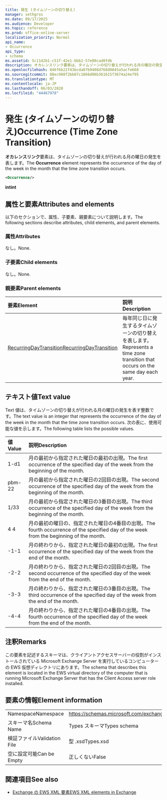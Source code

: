 ```yaml
---
title: 発生 (タイムゾーンの切り替え)
manager: sethgros
ms.date: 09/17/2015
ms.audience: Developer
ms.topic: reference
ms.prod: office-online-server
localization_priority: Normal
api_name:
- Occurrence
api_type:
- schema
ms.assetid: 5c1142b1-c51f-42e1-bbb2-57e00cad0fdb
description: オカレンスリンク要素は、タイムゾーンの切り替えが行われる月の曜日の発生を表します。
ms.openlocfilehash: 846f6b22f43bcda07b9408d768d0845a5acfe668
ms.sourcegitcommit: 88ec988f2bb67c1866d06b361615f3674a24e795
ms.translationtype: MT
ms.contentlocale: ja-JP
ms.lasthandoff: 06/03/2020
ms.locfileid: "44467978"
---
```

# <a name="occurrence-time-zone-transition"></a><span data-ttu-id="2c280-103">発生 (タイムゾーンの切り替え)</span><span class="sxs-lookup"><span data-stu-id="2c280-103">Occurrence (Time Zone Transition)</span></span>

<span data-ttu-id="2c280-104">**オカレンスリンク**要素は、タイムゾーンの切り替えが行われる月の曜日の発生を表します。</span><span class="sxs-lookup"><span data-stu-id="2c280-104">The **Occurrence** element represents the occurrence of the day of the week in the month that the time zone transition occurs.</span></span> 
  
```xml
<Occurrence/>
```

<span data-ttu-id="2c280-105">**int**</span><span class="sxs-lookup"><span data-stu-id="2c280-105">**int**</span></span>

## <a name="attributes-and-elements"></a><span data-ttu-id="2c280-106">属性と要素</span><span class="sxs-lookup"><span data-stu-id="2c280-106">Attributes and elements</span></span>

<span data-ttu-id="2c280-107">以下のセクションで、属性、子要素、親要素について説明します。</span><span class="sxs-lookup"><span data-stu-id="2c280-107">The following sections describe attributes, child elements, and parent elements.</span></span>
  
### <a name="attributes"></a><span data-ttu-id="2c280-108">属性</span><span class="sxs-lookup"><span data-stu-id="2c280-108">Attributes</span></span>

<span data-ttu-id="2c280-109">なし。</span><span class="sxs-lookup"><span data-stu-id="2c280-109">None.</span></span>
  
### <a name="child-elements"></a><span data-ttu-id="2c280-110">子要素</span><span class="sxs-lookup"><span data-stu-id="2c280-110">Child elements</span></span>

<span data-ttu-id="2c280-111">なし。</span><span class="sxs-lookup"><span data-stu-id="2c280-111">None.</span></span>
  
### <a name="parent-elements"></a><span data-ttu-id="2c280-112">親要素</span><span class="sxs-lookup"><span data-stu-id="2c280-112">Parent elements</span></span>

|<span data-ttu-id="2c280-113">**要素**</span><span class="sxs-lookup"><span data-stu-id="2c280-113">**Element**</span></span>|<span data-ttu-id="2c280-114">**説明**</span><span class="sxs-lookup"><span data-stu-id="2c280-114">**Description**</span></span>|
|:-----|:-----|
|[<span data-ttu-id="2c280-115">RecurringDayTransition</span><span class="sxs-lookup"><span data-stu-id="2c280-115">RecurringDayTransition</span></span>](recurringdaytransition.md) <br/> |<span data-ttu-id="2c280-116">毎年同じ日に発生するタイムゾーンの切り替えを表します。</span><span class="sxs-lookup"><span data-stu-id="2c280-116">Represents a time zone transition that occurs on the same day each year.</span></span>  <br/> |
   
## <a name="text-value"></a><span data-ttu-id="2c280-117">テキスト値</span><span class="sxs-lookup"><span data-stu-id="2c280-117">Text value</span></span>

<span data-ttu-id="2c280-118">Text 値は、タイムゾーンの切り替えが行われる月の曜日の発生を表す整数です。</span><span class="sxs-lookup"><span data-stu-id="2c280-118">The text value is an integer that represents the occurrence of the day of the week in the month that the time zone transition occurs.</span></span> <span data-ttu-id="2c280-119">次の表に、使用可能な値を示します。</span><span class="sxs-lookup"><span data-stu-id="2c280-119">The following table lists the possible values.</span></span>
  
|<span data-ttu-id="2c280-120">**値**</span><span class="sxs-lookup"><span data-stu-id="2c280-120">**Value**</span></span>|<span data-ttu-id="2c280-121">**説明**</span><span class="sxs-lookup"><span data-stu-id="2c280-121">**Description**</span></span>|
|:-----|:-----|
|<span data-ttu-id="2c280-122">1-d</span><span class="sxs-lookup"><span data-stu-id="2c280-122">1</span></span>  <br/> |<span data-ttu-id="2c280-123">月の最初から指定された曜日の最初の出現。</span><span class="sxs-lookup"><span data-stu-id="2c280-123">The first occurrence of the specified day of the week from the beginning of the month.</span></span>  <br/> |
|<span data-ttu-id="2c280-124">pbm-2</span><span class="sxs-lookup"><span data-stu-id="2c280-124">2</span></span>  <br/> |<span data-ttu-id="2c280-125">月の最初から指定された曜日の2回目の出現。</span><span class="sxs-lookup"><span data-stu-id="2c280-125">The second occurrence of the specified day of the week from the beginning of the month.</span></span>  <br/> |
|<span data-ttu-id="2c280-126">1/3</span><span class="sxs-lookup"><span data-stu-id="2c280-126">3</span></span>  <br/> |<span data-ttu-id="2c280-127">月の最初から指定された曜日の3番目の出現。</span><span class="sxs-lookup"><span data-stu-id="2c280-127">The third occurrence of the specified day of the week from the beginning of the month.</span></span>  <br/> |
|<span data-ttu-id="2c280-128">4 </span><span class="sxs-lookup"><span data-stu-id="2c280-128">4</span></span>  <br/> |<span data-ttu-id="2c280-129">月の最初の曜日の、指定された曜日の4番目の出現。</span><span class="sxs-lookup"><span data-stu-id="2c280-129">The fourth occurrence of the specified day of the week from the beginning of the month.</span></span>  <br/> |
|<span data-ttu-id="2c280-130">-1</span><span class="sxs-lookup"><span data-stu-id="2c280-130">-1</span></span>  <br/> |<span data-ttu-id="2c280-131">月の終わりから、指定された曜日の最初の出現。</span><span class="sxs-lookup"><span data-stu-id="2c280-131">The first occurrence of the specified day of the week from the end of the month.</span></span>  <br/> |
|<span data-ttu-id="2c280-132">-2</span><span class="sxs-lookup"><span data-stu-id="2c280-132">-2</span></span>  <br/> |<span data-ttu-id="2c280-133">月の終わりから、指定された曜日の2回目の出現。</span><span class="sxs-lookup"><span data-stu-id="2c280-133">The second occurrence of the specified day of the week from the end of the month.</span></span>  <br/> |
|<span data-ttu-id="2c280-134">-3</span><span class="sxs-lookup"><span data-stu-id="2c280-134">-3</span></span>  <br/> |<span data-ttu-id="2c280-135">月の終わりから、指定された曜日の3番目の出現。</span><span class="sxs-lookup"><span data-stu-id="2c280-135">The third occurrence of the specified day of the week from the end of the month.</span></span>  <br/> |
|<span data-ttu-id="2c280-136">-4</span><span class="sxs-lookup"><span data-stu-id="2c280-136">-4</span></span>  <br/> |<span data-ttu-id="2c280-137">月の終わりから、指定された曜日の4番目の出現。</span><span class="sxs-lookup"><span data-stu-id="2c280-137">The fourth occurrence of the specified day of the week from the end of the month.</span></span>  <br/> |
   
## <a name="remarks"></a><span data-ttu-id="2c280-138">注釈</span><span class="sxs-lookup"><span data-stu-id="2c280-138">Remarks</span></span>

<span data-ttu-id="2c280-139">この要素を記述するスキーマは、クライアントアクセスサーバーの役割がインストールされている Microsoft Exchange Server を実行しているコンピューターの EWS 仮想ディレクトリにあります。</span><span class="sxs-lookup"><span data-stu-id="2c280-139">The schema that describes this element is located in the EWS virtual directory of the computer that is running Microsoft Exchange Server that has the Client Access server role installed.</span></span>
  
## <a name="element-information"></a><span data-ttu-id="2c280-140">要素の情報</span><span class="sxs-lookup"><span data-stu-id="2c280-140">Element information</span></span>

|||
|:-----|:-----|
|<span data-ttu-id="2c280-141">Namespace</span><span class="sxs-lookup"><span data-stu-id="2c280-141">Namespace</span></span>  <br/> |https://schemas.microsoft.com/exchange/services/2006/types  <br/> |
|<span data-ttu-id="2c280-142">スキーマ名</span><span class="sxs-lookup"><span data-stu-id="2c280-142">Schema Name</span></span>  <br/> |<span data-ttu-id="2c280-143">Types スキーマ</span><span class="sxs-lookup"><span data-stu-id="2c280-143">Types schema</span></span>  <br/> |
|<span data-ttu-id="2c280-144">検証ファイル</span><span class="sxs-lookup"><span data-stu-id="2c280-144">Validation File</span></span>  <br/> |<span data-ttu-id="2c280-145">型 .xsd</span><span class="sxs-lookup"><span data-stu-id="2c280-145">Types.xsd</span></span>  <br/> |
|<span data-ttu-id="2c280-146">空に設定可能</span><span class="sxs-lookup"><span data-stu-id="2c280-146">Can be Empty</span></span>  <br/> |<span data-ttu-id="2c280-147">正しくない</span><span class="sxs-lookup"><span data-stu-id="2c280-147">False</span></span>  <br/> |
   
## <a name="see-also"></a><span data-ttu-id="2c280-148">関連項目</span><span class="sxs-lookup"><span data-stu-id="2c280-148">See also</span></span>

- [<span data-ttu-id="2c280-149">Exchange の EWS XML 要素</span><span class="sxs-lookup"><span data-stu-id="2c280-149">EWS XML elements in Exchange</span></span>](ews-xml-elements-in-exchange.md)

